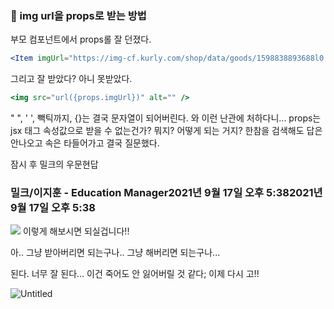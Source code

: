 ### 🔸 img url을 props로 받는 방법

부모 컴포넌트에서 props롤 잘 던졌다.

```jsx
<Item imgUrl="https://img-cf.kurly.com/shop/data/goods/1598838893688l0.jpg"  />
```

그리고 잘 받았다? 아니 못받았다.

```jsx
<img src="url({props.imgUrl})" alt="" />
```

" ", ' ', 빽틱까지, {}는 결국 문자열이 되어버린다. 와 이런 난관에 처하다니... props는 jsx 태그 속성값으로 받을 수 없는건가? 뭐지? 어떻게 되는 거지? 한참을 검색해도 답은 안나오고 속은 타들어가고 결국 질문했다. 

잠시 후 밀크의 우문현답

### **밀크/이지훈 - Education Manager2021년 9월 17일 오후 5:382021년 9월 17일 오후 5:38**

<img src={props.imgUrl} /> 이렇게 해보시면 되실겁니다!!

아.. 그냥 받아버리면 되는구나.. 그냥 해버리면 되는구나... 

된다. 너무 잘 된다... 이건 죽어도 안 잃어버릴 것 같다; 이제 다시 고!!

![Untitled](https://s3-us-west-2.amazonaws.com/secure.notion-static.com/73dcc6aa-3153-4649-9c76-2709abaacc5b/Untitled.png)